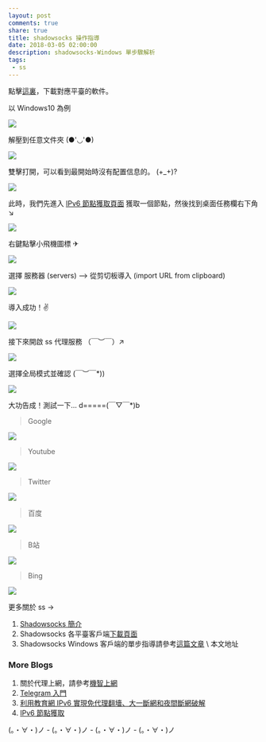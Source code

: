 ```yaml
---
layout: post
comments: true
share: true
title: shadowsocks 操作指導
date: 2018-03-05 02:00:00
description: shadowsocks-Windows 單步驟解析
tags: 
 - ss
---
```


點擊[這裏](http://test007.gq/ss-download)，下載對應平臺的軟件。

以 Windows10 為例

![](http://telegra.ph/file/b6470e259c19a7b429486.png)

解壓到任意文件夾 (●'◡'●)

![](http://telegra.ph/file/aef086f3434d1b9eef80d.png)

雙擊打開，可以看到最開始時沒有配置信息的。 (+_+)?

![](http://telegra.ph/file/f3d5d84431d90ddd59a76.png)

此時，我們先進入 [IPv6 節點獲取頁面](http://test007.gq/IPV6-node) 獲取一個節點，然後找到桌面任務欄右下角 ↘ 

![](http://telegra.ph/file/e78750f3d19d07ecbcdfc.png)

右鍵點擊小飛機圖標 ✈ 

![](http://telegra.ph/file/2d4c534d882ef4087040e.png)

選擇 服務器 (servers) --> 從剪切板導入 (import URL from clipboard)

![](http://telegra.ph/file/252e92da077deb298eae3.png)

導入成功！✌

![](http://telegra.ph/file/f17567e9fdca7ca96926b.png)

接下來開啟 ss 代理服務 （￣︶￣）↗　

![](http://telegra.ph/file/2d4c534d882ef4087040e.png)

選擇全局模式並確認 \(￣︶￣*\))

![](http://telegra.ph/file/9caf39dd9b43ad28a3ea0.png)

大功告成！測試一下... d=====(￣▽￣*)b

> Google

![](http://telegra.ph/file/ad4de590c8a650a662ba9.png)

> Youtube

![](http://telegra.ph/file/6d948d793ed07745bcc2d.png)

> Twitter

![](http://telegra.ph/file/789bcc8293cf9d40cf0d6.png)

> 百度

![](http://telegra.ph/file/e7255f899a17c3e620a23.png)

> B站

![](http://telegra.ph/file/46721cfadd979dc3a6ba2.png)

> Bing

![](http://telegra.ph/file/511fb81ba7da5be164c73.png)

更多關於 ss ->

1. [Shadowsocks 簡介](http://test007.gq/ss-intro)
2. Shadowsocks 各平臺客戶端[下載頁面](http://test007.gq/ss-download)
3. Shadowsocks Windows 客戶端的單步指導請參考[這篇文章](http://test007.gq/ss-cmd) \ 本文地址

### More Blogs

1. 關於代理上網，請參考[機智上網](http://test007.gq/surf-the-real)
2. [Telegram 入門](http://test007.gq/Telegram)
3. [利用教育網 IPv6 實現免代理翻墻、大一斷網和夜間斷網破解](http://test007.gq/IPV6-edu)
4. [IPv6 節點獲取](http://test007.gq/IPV6-node)

(。・∀・)ノ - (。・∀・)ノ - (。・∀・)ノ - (。・∀・)ノ